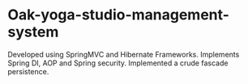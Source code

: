 Oak-yoga-studio-management-system
================================

Developed using SpringMVC and Hibernate Frameworks. Implements Spring DI, AOP and Spring security. Implemented a crude fascade 
persistence.
